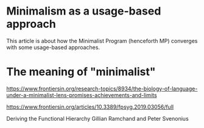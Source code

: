 Minimalism as a usage-based approach
======

This article is about how the Minimalist Program (henceforth MP) converges with some usage-based approaches.

# The meaning of "minimalist"

https://www.frontiersin.org/research-topics/8934/the-biology-of-language-under-a-minimalist-lens-promises-achievements-and-limits

https://www.frontiersin.org/articles/10.3389/fpsyg.2019.03056/full

Deriving the Functional Hierarchy Gillian Ramchand and Peter Svenonius


